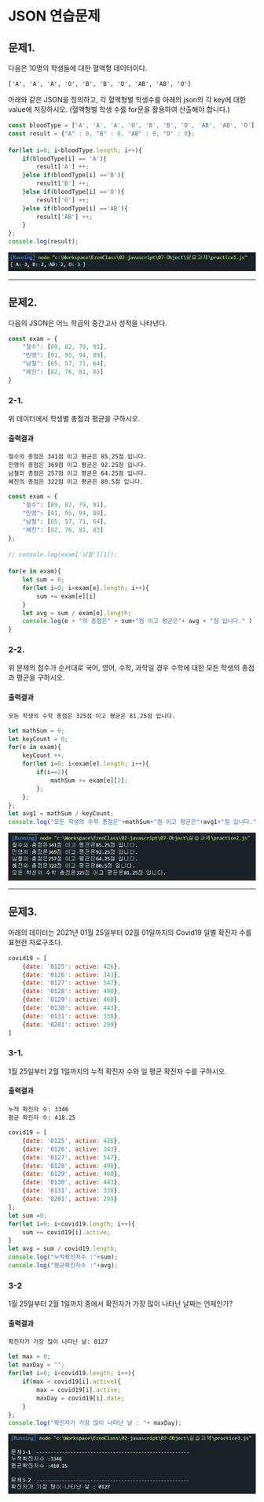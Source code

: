 # JSON 연습문제

## 문제1.
다음은 10명의 학생들에 대한 혈액형 데이터이다.
```
['A', 'A', 'A', 'O', 'B', 'B', 'O', 'AB', 'AB', 'O']
```
아래와 같은 JSON을 정의하고, 각 혈액형별 학생수를 아래의 json의 각 key에 대한 value에 저장하시오. (혈액형별 학생 수를 for문을 활용하여 산출해야 합니다.)
```js
const bloodType = ['A', 'A', 'A', 'O', 'B', 'B', 'O', 'AB', 'AB', 'O'];
const result = {"A" : 0, "B" : 0, "AB" : 0, "O" : 0};

for(let i=0; i<bloodType.length; i++){
    if(bloodType[i] == 'A'){
        result['A'] ++;
    }else if(bloodType[i] =='B'){
        result['B'] ++;
    }else if(bloodType[i] =='O'){
        result['O'] ++;
    }else if(bloodType[i] =='AB'){
        result['AB'] ++;
    }
};
console.log(result);
```
![문제1결과](../res/practice1.png)



---
## 문제2.
다음의 JSON은 어느 학급의 중간고사 성적을 나타낸다.
```js
const exam = {
    "철수": [89, 82, 79, 91],
    "민영": [91, 95, 94, 89],
    "남철": [65, 57, 71, 64],
    "혜진": [82, 76, 81, 83]
}
```
### 2-1.
위 데이터에서 학생별 총점과 평균을 구하시오.
#### 출력결과
```
철수의 총점은 341점 이고 평균은 85.25점 입니다.
민영의 총점은 369점 이고 평균은 92.25점 입니다.
남철의 총점은 257점 이고 평균은 64.25점 입니다.
혜진의 총점은 322점 이고 평균은 80.5점 입니다.
```
```javascript
const exam = {
    "철수": [89, 82, 79, 91],
    "민영": [91, 95, 94, 89],
    "남철": [65, 57, 71, 64],
    "혜진": [82, 76, 81, 83]
};

// console.log(exam['남철'][1]);

for(e in exam){
    let sum = 0;
    for(let i=0; i<exam[e].length; i++){
        sum += exam[e][i]
    }
    let avg = sum / exam[e].length;
    console.log(e + "의 총점은" + sum+"점 이고 평균은"+ avg + "점 입니다." )
}
```

### 2-2.
위 문제의 점수가 순서대로 국어, 영어, 수학, 과학일 경우 수학에 대한 모든 학생의 총점과 평균을 구하시오.
#### 출력결과
```
모든 학생의 수학 총점은 325점 이고 평균은 81.25점 입니다.
```
```javascript
let mathSum = 0;
let keyCount = 0;
for(e in exam){
    keyCount ++;
    for(let i=0; i<exam[e].length; i++){
        if(i==2){
            mathSum += exam[e][2];
        };
    };
};
let avg1 = mathSum / keyCount;
console.log("모든 학생의 수학 총점은"+mathSum+"점 이고 평균은"+avg1+"점 입니다.")
```
![문제2결과](../res/practice2.png)



---
## 문제3.
아래의 데이터는 2021년 01월 25일부터 02월 01일까지의 Covid19 일별 확진자 수를 표현한 자료구조다.
```javascript
covid19 = [
    {date: '0125': active: 426}, 
    {date: '0126': active: 343}, 
    {date: '0127': active: 547}, 
    {date: '0128': active: 490}, 
    {date: '0129': active: 460}, 
    {date: '0130': active: 443}, 
    {date: '0131': active: 338}, 
    {date: '0201': active: 299}
]
```
### 3-1.
1월 25일부터 2월 1일까지의 누적 확진자 수와 일 평균 확진자 수를 구하시오.
#### 출력결과
```
누적 확진자 수: 3346
평균 확진자 수: 418.25
```
```javascript
covid19 = [
    {date: '0125', active: 426}, 
    {date: '0126', active: 343}, 
    {date: '0127', active: 547}, 
    {date: '0128', active: 490}, 
    {date: '0129', active: 460}, 
    {date: '0130', active: 443}, 
    {date: '0131', active: 338}, 
    {date: '0201', active: 299}
];
let sum =0;
for(let i=0; i<covid19.length; i++){
    sum += covid19[i].active;
}
let avg = sum / covid19.length;
console.log("누적확진자수 :"+sum);
console.log("평균확진자수 :"+avg);
```

### 3-2
1월 25일부터 2월 1일까지 중에서 확진자가 가장 많이 나타난 날짜는 언제인가?

#### 출력결과
```
확진자가 가장 많이 나타난 날: 0127
```
```javascript
let max = 0;
let maxDay = "";
for(let i=0; i<covid19.length; i++){
    if(max < covid19[i].active){
        max = covid19[i].active;
        maxDay = covid19[i].date;
    }
};
console.log("확진자가 가장 많이 나타난 날 : "+ maxDay);
```
![문제3결과](../res/practice3.png)